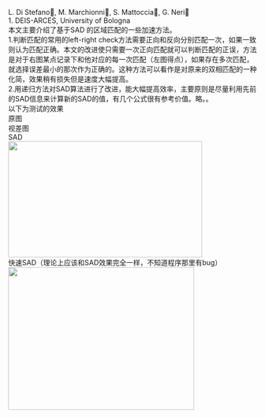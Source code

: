 <p>L. Di Stefano, M. Marchionni, S. Mattoccia, G. Neri<br>1. DEIS-ARCES, University of Bologna<br>本文主要介绍了基于SAD 的区域匹配的一些加速方法。<br>1.判断匹配的常用的left-right check方法需要正向和反向分别匹配一次，如果一致则认为匹配正确。本文的改进使只需要一次正向匹配就可以判断匹配的正误，方法是对于右图某点记录下和他对应的每一次匹配（左图得点），如果存在多次匹配，就选择误差最小的那次作为正确的。这种方法可以看作是对原来的双相匹配的一种化简，效果稍有损失但是速度大幅提高。<br>2.用递归方法对SAD算法进行了改进，能大幅提高效率，主要原则是尽量利用先前的SAD信息来计算新的SAD的值，有几个公式很有参考价值。略。。<br>以下为测试的效果<br>原图<br><img alt="" src="http://www.cnblogs.com/images/cnblogs_com/cutepig/im2.png" border=0><br>视差图<br>SAD<br><img style="WIDTH: 393px; HEIGHT: 236px" height=236 src="http://www.cnblogs.com/images/cnblogs_com/cutepig/snap100.jpg" width=393 border=0><br>快速SAD（理论上应该和SAD效果完全一样，不知道程序那里有bug）<br><img style="WIDTH: 377px; HEIGHT: 290px" height=290 alt="" src="http://www.cnblogs.com/images/cnblogs_com/cutepig/snap099.jpg" width=377 border=0></p>
